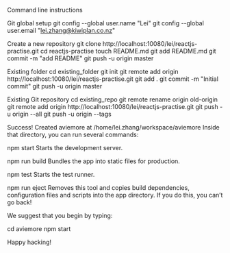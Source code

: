 Command line instructions

Git global setup
git config --global user.name "Lei"
git config --global user.email "lei.zhang@kiwiplan.co.nz"

Create a new repository
git clone http://localhost:10080/lei/reactjs-practise.git
cd reactjs-practise
touch README.md
git add README.md
git commit -m "add README"
git push -u origin master

Existing folder
cd existing_folder
git init
git remote add origin http://localhost:10080/lei/reactjs-practise.git
git add .
git commit -m "Initial commit"
git push -u origin master

Existing Git repository
cd existing_repo
git remote rename origin old-origin
git remote add origin http://localhost:10080/lei/reactjs-practise.git
git push -u origin --all
git push -u origin --tags

Success! Created aviemore at /home/lei.zhang/workspace/aviemore
Inside that directory, you can run several commands:

  npm start
    Starts the development server.

  npm run build
    Bundles the app into static files for production.

  npm test
    Starts the test runner.

  npm run eject
    Removes this tool and copies build dependencies, configuration files
    and scripts into the app directory. If you do this, you can’t go back!

We suggest that you begin by typing:

  cd aviemore
  npm start

Happy hacking!